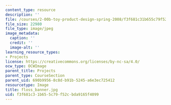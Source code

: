 ```yaml
---
content_type: resource
description: ''
file: /courses/2-00b-toy-product-design-spring-2008/f3f681c31b655c79f52cbda9165f4099_floss_banner.jpg
file_size: 22980
file_type: image/jpeg
image_metadata:
  caption: ''
  credit: ''
  image-alt: ''
learning_resource_types:
- Projects
license: https://creativecommons.org/licenses/by-nc-sa/4.0/
ocw_type: OCWImage
parent_title: Projects
parent_type: CourseSection
parent_uid: 690b9956-8c8d-b91b-5245-a6e3ec725412
resourcetype: Image
title: floss_banner.jpg
uid: f3f681c3-1b65-5c79-f52c-bda9165f4099
---
```

